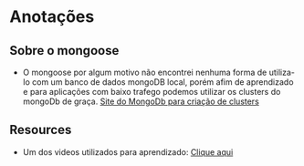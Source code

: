 # Anotações
## Sobre o mongoose
- O mongoose por algum motivo não encontrei nenhuma forma de utiliza-lo com um banco de dados mongoDB local, porém afim de aprendizado e para aplicações com baixo trafego podemos utilizar os clusters do mongoDb de graça. <a href="https://www.mongodb.com/" >Site do MongoDb para criação de clusters</a>



## Resources
- Um dos videos utilizados para aprendizado: <a href="https://www.youtube.com/watch?v=AZ-lgkleUYc&t=706s" >Clique aqui</a>
